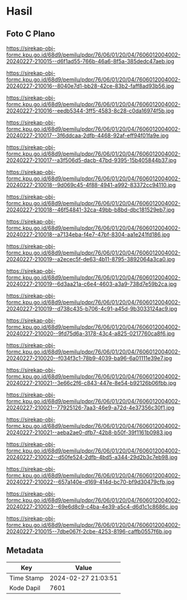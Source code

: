# Hasil

## Foto C Plano

https://sirekap-obj-formc.kpu.go.id/68d9/pemilu/pdpr/76/06/01/20/04/7606012004002-20240227-210015--d6f1ad55-766b-46a6-8f5a-385dedc47aeb.jpg

https://sirekap-obj-formc.kpu.go.id/68d9/pemilu/pdpr/76/06/01/20/04/7606012004002-20240227-210016--8040e7d1-bb28-42ce-83b2-faff8ad93b56.jpg

https://sirekap-obj-formc.kpu.go.id/68d9/pemilu/pdpr/76/06/01/20/04/7606012004002-20240227-210016--eedb5344-3ff5-4583-8c28-c0da16974f5b.jpg

https://sirekap-obj-formc.kpu.go.id/68d9/pemilu/pdpr/76/06/01/20/04/7606012004002-20240227-210017--3f6ddcaa-2dfb-4468-92af-eff94f01fa9e.jpg

https://sirekap-obj-formc.kpu.go.id/68d9/pemilu/pdpr/76/06/01/20/04/7606012004002-20240227-210017--a3f506d5-dacb-47bd-9395-15b405844b37.jpg

https://sirekap-obj-formc.kpu.go.id/68d9/pemilu/pdpr/76/06/01/20/04/7606012004002-20240227-210018--9d069c45-4f88-4941-a992-83372cc94110.jpg

https://sirekap-obj-formc.kpu.go.id/68d9/pemilu/pdpr/76/06/01/20/04/7606012004002-20240227-210018--46f54841-32ca-49bb-b8bd-dbc181529eb7.jpg

https://sirekap-obj-formc.kpu.go.id/68d9/pemilu/pdpr/76/06/01/20/04/7606012004002-20240227-210018--a7134eba-f4e7-47bf-8304-aa1e241fd186.jpg

https://sirekap-obj-formc.kpu.go.id/68d9/pemilu/pdpr/76/06/01/20/04/7606012004002-20240227-210019--a2ecec5f-de63-4b11-8795-3892064a3ca0.jpg

https://sirekap-obj-formc.kpu.go.id/68d9/pemilu/pdpr/76/06/01/20/04/7606012004002-20240227-210019--6d3aa21a-c6e4-4603-a3a9-738d7e59b2ca.jpg

https://sirekap-obj-formc.kpu.go.id/68d9/pemilu/pdpr/76/06/01/20/04/7606012004002-20240227-210019--d738c435-b706-4c91-a45d-9b3033124ac9.jpg

https://sirekap-obj-formc.kpu.go.id/68d9/pemilu/pdpr/76/06/01/20/04/7606012004002-20240227-210020--9fd75d6a-3178-43c4-a825-0217760ca8f6.jpg

https://sirekap-obj-formc.kpu.go.id/68d9/pemilu/pdpr/76/06/01/20/04/7606012004002-20240227-210020--f034f3c1-78b9-4039-ba96-6a01111e39e7.jpg

https://sirekap-obj-formc.kpu.go.id/68d9/pemilu/pdpr/76/06/01/20/04/7606012004002-20240227-210021--3e66c2f6-c843-447e-8e54-b92126b06fbb.jpg

https://sirekap-obj-formc.kpu.go.id/68d9/pemilu/pdpr/76/06/01/20/04/7606012004002-20240227-210021--77925126-7aa3-46e9-a72d-4e37356c30f1.jpg

https://sirekap-obj-formc.kpu.go.id/68d9/pemilu/pdpr/76/06/01/20/04/7606012004002-20240227-210021--aeba2ae0-dfb7-42b8-b50f-39f1161b0983.jpg

https://sirekap-obj-formc.kpu.go.id/68d9/pemilu/pdpr/76/06/01/20/04/7606012004002-20240227-210022--d50fe524-2dfb-4bd5-a344-29d2b3c7eb98.jpg

https://sirekap-obj-formc.kpu.go.id/68d9/pemilu/pdpr/76/06/01/20/04/7606012004002-20240227-210022--657a140e-d169-414d-bc70-bf9d30479cfb.jpg

https://sirekap-obj-formc.kpu.go.id/68d9/pemilu/pdpr/76/06/01/20/04/7606012004002-20240227-210023--69e6d8c9-c4ba-4e39-a5c4-d6d1c1c8686c.jpg

https://sirekap-obj-formc.kpu.go.id/68d9/pemilu/pdpr/76/06/01/20/04/7606012004002-20240227-210015--7dbe067f-2cbe-4253-8196-caffb0557f6b.jpg


## Metadata

| Key        | Value               |
| ---------- | ------------------- |
| Time Stamp | 2024-02-27 21:03:51 |
| Kode Dapil | 7601                |



